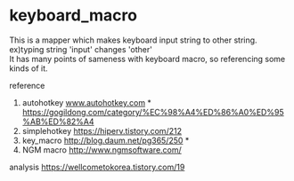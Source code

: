 # keyboard_macro

This is a mapper which makes keyboard input string to other string. ex)typing string 'input' changes 'other'  
It has many points of sameness with keyboard macro, so referencing some kinds of it.  

reference
1. autohotkey   www.autohotkey.com  *  
                https://gogildong.com/category/%EC%98%A4%ED%86%A0%ED%95%AB%ED%82%A4 
2. simplehotkey https://hiperv.tistory.com/212
3. key_macro    http://blog.daum.net/pg365/250  *
4. NGM macro    http://www.ngmsoftware.com/

analysis        https://wellcometokorea.tistory.com/19
